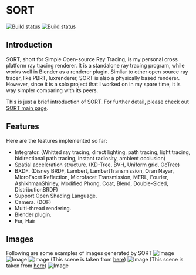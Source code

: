 # SORT
[![Build status](https://travis-ci.org/JerryCao1985/SORT.svg?branch=master)](https://travis-ci.org/JerryCao1985/SORT)
[![Build status](https://ci.appveyor.com/api/projects/status/6kiio0dak0wc3ics?svg=true)](https://ci.appveyor.com/project/JerryCao1985/sort)

## Introduction
SORT, short for Simple Open-source Ray Tracing, is my personal cross platform ray tracing renderer. It is a standalone ray tracing program, while works well in Blender as a renderer plugin. Simliar to other open source ray tracer, like PBRT, luxrenderer, SORT is also a physically based renderer. However, since it is a solo project that I worked on in my spare time, it is way simpler comparing with its peers.

This is just a brief introduction of SORT. For further detail, please check out [SORT main page](https://jerrycao1985.github.io/SORT/).

## Features

Here are the features implemented so far:
  - Integrator. (Whitted ray tracing, direct lighting, path tracing, light tracing, bidirectional path tracing, instant radiosity, ambient occlusion)
  - Spatial acceleration structure. (KD-Tree, BVH, Uniform grid, OcTree)
  - BXDF. (Disney BRDF, Lambert, LambertTransmission, Oran Nayar, MicroFacet Reflection, Microfacet Transmission, MERL, Fourier, AshikhmanShirley, Modified Phong, Coat, Blend, Double-Sided, DistributionBRDF)
  - Support Open Shading Language.
  - Camera. (DOF)
  - Multi-thread rendering.
  - Blender plugin.
  - Fur, Hair

## Images
Following are some examples of images generated by SORT
![Image](https://lh3.googleusercontent.com/moH2qKDmOTtHBq_XfFpBaVYRnPQbAum--Xb79ggczwq6s4q9v-9EKqUnLenydvtm3PxxRbKCGduhqcIDkakyEIiXSQtOXtW6YlJ1ytDRAASl3-ZOAnTEy5IX52PFyYFW1gFcZcNVzMBLNhsGpii7Uy36MVsHbxeCP7tZWcqg-HaZPDe8PVlH2BwiW04O9nT5IQtz0r0OPfwlmkrJHYjpAnrTJZQwPie3tUlnM95SnJyB5BviqtQgL39b-onRvtyiE4JUA8BlqjAwkWFU5IiDuyjcbbVdZagOCNmVlfLqZ8zskHz5bohsC2QK_gaGFIqNcIpAjkeqNphcuimVQ1kWGSarta_O0yUgUYQXKzdQR5YcPaKKtm3odlK-Rp4PQqBsSHI6ZDuZxOQ9DZRnrdD3FbK54rUBaTnioVdAhUY_XaOPGi_V5Vmy4rAZwh2vVCVWKMbD-NXXr8cpdRA6j62O8QHZjGOu5LPC4HE_gKpu8S1iFaB2oFI_VAbQFyKqz8N9vqpMbVWqmm7m0T38I-B2mCVQXpCmxHCruEDAOSk37-isevWirMzYBVafz7wXIeQYyl2WEsjqPHrYAYx6ldXJH2hicsK0u-4HAuQLQx5Vp0x6Ck0-Vm5Rn8qZUcNrSvSeZfEmnygz84D4Cu5B9iT7SIAsiKePg8EB=s1057-no)
![Image](https://lh3.googleusercontent.com/46fmrn6xVmUKgNVSeqNxEw4LT3c3rskMmnom9tU6eMK9QzxDGy_mO9_zCxNSU6ICZzmPyejSeB5pcj9DyQsIzrG332tPu4ja0QBFDPY_Ua7qEWPt4OIOYZB0DtlOGoLhNBoKIy9SDCgsRDuStk9LeoPEGln_ZbgSD_R9YPpb61rx1ZV4rFONB6MKYqjIuyZij89xp012wGsZ80efMRkIQy5dmLhyar0EijPyr_44u20xvoI2j2H0HBPTq0qBsxCpG9zeB2umk5tRcgdJaWPTumE1dq2D61tULWj5u2DJxM0D9_oOx86xp0SIrBV_4-WLrmKiA8l6yuNYYq_054wv8pSJDtPkhBY9F-oOp2xvWmkJZ574dzmEGXQ-gQkDQ-rZ7bXM5aloyb_hXPJxPQSTw-K16eZEp50bgEVncz_bFRI3TcpVNFT5Y8Ki4-qozetK-NcbppWVmrC7U4rrKEbRhRSE1P_0dL0wKnrJW66J7wfzI-uH7DxpLbdGpW2xezcDlcsk1X-cf3f8kOWeq8A1k8u_XGTiiWsmqkf0hLNDtYP8o9skBNDf1puwt8dKl0twM7f4obE03mJfSarxvZaLjiHJaptRTuE81W7U6HxMUgosjiku1T30BLoaQ0NnsNX9WSsMn571_JXsCpuqyp1hE5J_2jMDzY4d=w1881-h1058-no)
![Image](https://lh3.googleusercontent.com/zV_tDB6fyO7fTyN1UE2xYjLda1wvNJJfJ_7ZVNnS944W3WoIsLvSaTVHuEHGwNCzDdL9SnfkufuyiOo8dIM9GvLz0hN7C2hA5993OEAaqfKFFA1SzJa5eUCpRbTfXFaYOoOcUC2-jdH00JMLr6TK6LDf_58i1V6HqxdRrjhan_5izBjCatZ3Rys1-1-55aB_VeZ-jn9PKO7nreMShJu966NMOKgUPDKsSgOde3UdfaW-Kqt_dRXP0_6qMYmSJf-qzWQGofRSGrRXM0orU_7oXpfGASJ7jpWsPDRpQVBDQlefUTWTyj9afnCsX_Br_6m9kp6pAWsPmGjWzHPRT9FBzRDzbU0FSsgt3iANB7U_fPAcmA1jbXRzW1Nv_3uepfIO3OKy2Wej7QJCLXmcRIezTtahCD5lT28__WSUHClLBqLAnb5f8-u6D-kCyaM3yvLnmkvQllQhQg_m6FHCIyOoQd2WjywVQcToiFvV6bMOnFDIgap4ja0v9udfejh-6PcMfyXOJHZU1dusQt30RM7rxOING5lY7cxbGtwdY9kbSTBsulo9Xfd_QCQG5M0np_tnnpLJrA6MXvFzxbssb6WQx_nTlDSsH6TpcNxzNgPXrcFS_em6k8ar5Cb4Nov82rz52WTOr083Ct9SZ1rlaqljn7qrZPdl_sGW=w1920-h1080-no)
(This scene is taken from [here](https://www.blendswap.com/blends/view/77788))
![Image](https://lh3.googleusercontent.com/MwyRCmfWzjzmN4w9Fea3rckJousA2eomEZHDKkWK6hxsr-tuT_rFO2pMWFNQKRcMTTPvEe9YB-jakHpmfwVqFit98CngnLdbwmyfNSaFecLRc_m4MlKEwyW5ZCXa2V1_HIbtEhu0j-lLvGawu3j1QGI_qC7p4AEJNjMWk1qcVjdtSzNggUEprUl8mhL3RR5ZaY_5x2UJms2q0YgJKAuG-ZE-arkKIJKguUC9SCtG4cB6hE_OpJ4fcxX73R73QSV5GP3B8UejhNfeNSMm0aPiPUOPXWwTYd-9cxmUOoFN752UYwl8kwWfJIpWufxsVX80a0c9ntwBRH3Z_pa0872TFZTsZ8DsMM67WFM7iKg9v5Vy_s0VU2f1b4ogMEsaco-emsl5kzoz3TGGhvd6qGaKpR--zioXGC2ev-6wKH8cHAbGx_dnl-4H7U0WdomU-S7VFehEUQ1pQD7ggs7bUkE2BWewxiM2K_BYKzgAdSoXrZKQDRzaHBTfXx9v4IHcK7EL1lavxJ8d1JyrI-KajoB5V6esBf0J1GGrVCQCrrGOof3PN3VC6De5yb11LzerbF7gnteFp1SX5bRqtsg_uTlYHE0eTgewBj6j39RSOXA=w1858-h1045-no)
(This scene is taken from [here](https://www.blendswap.com/blends/view/91878))
![Image](https://lh3.googleusercontent.com/plH0uQNhzLLIdq8OPblJeflx0OdSieWG4t_6wtQxpzvq1JVA2_nrmheDiKNZfA2C4IwQX5Gl_qirkN4PUGmzkzKJsss5S_7AyWQpwSItW5UXxgDUVXGJ-l42iDFNve5pMU7_Ctm99OJZdbaqWcyrWJQ2fncOTTESyOrLsPog5oIaC6dcRPdlJ-mpL7FWFNOMENS-vD67TMZgCUX_tA74J9EHAfBidWj1zveatVDbBp1GRiD4c1vfyfdJSOdvGledTQsj8ldx1alF1MNJkdcYBft9oix2hdyHml5PcXYKE9cBHlCzRo4f7rvHotGjqQLAK6l8QAtlqylqtrPJ4ZkTsAeCD_aGf7zo4tclQZCjIP-6HoQfZ4Sd2URBTrRThqGJsEk-snYMb4kdl2Uixm6TKyNvXMTgwA8Bv7oagQ1v6lHFtNHv3huLNmjH3ILYYGA8YNWYmC6FT9wlgUlbsocC-WpShg22oOI9B91w47k4JwgiCgvNbTbTIJ8wGmTpn3OERCExA6hB7S6LI2G1uIv4nTvCyS77vNkz96aAihaX3CdZV5KfQ5IKw8NLBBNLCq5IclKJn-AQxfw47i2q-JxdehEkQd0oism9qcNIoqlxBqQ5nzLCALlKU0O4dhjPuHzb6tM-cc8zAm5GP6vpkfH-x_TTZ6EM78hpyuXf1IpUdFEHs3vkCrjqD8fTAwS8asGiF7QCv0e87Lg6gmA8Cwo=w1584-h1188-no)
